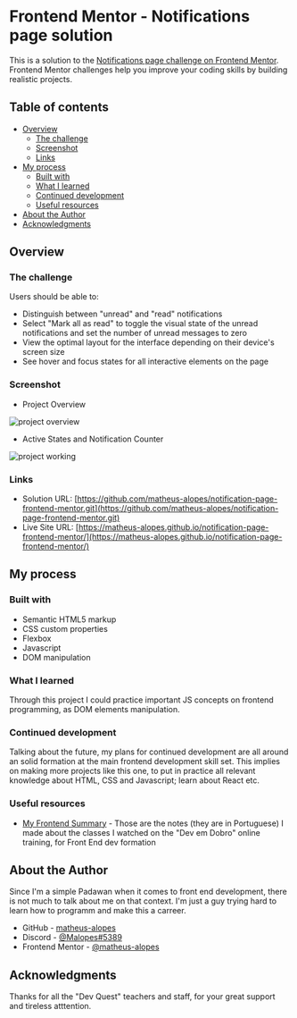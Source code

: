 # Frontend Mentor - Notifications page solution

This is a solution to the [Notifications page challenge on Frontend Mentor](https://www.frontendmentor.io/challenges/notifications-page-DqK5QAmKbC). Frontend Mentor challenges help you improve your coding skills by building realistic projects.

## Table of contents

- [Overview](#overview)
  - [The challenge](#the-challenge)
  - [Screenshot](#screenshot)
  - [Links](#links)
- [My process](#my-process)
  - [Built with](#built-with)
  - [What I learned](#what-i-learned)
  - [Continued development](#continued-development)
  - [Useful resources](#useful-resources)
- [About the Author](#author)
- [Acknowledgments](#acknowledgments)

## Overview

### The challenge

Users should be able to:

- Distinguish between "unread" and "read" notifications
- Select "Mark all as read" to toggle the visual state of the unread notifications and set the number of unread messages to zero
- View the optimal layout for the interface depending on their device's screen size
- See hover and focus states for all interactive elements on the page

### Screenshot

- Project Overview

<img src="src/images/screenshot.png" alt="project overview" />


- Active States and Notification Counter

<img src="src/images/gif.gif" alt="project working" />

### Links

- Solution URL: [https://github.com/matheus-alopes/notification-page-frontend-mentor.git](https://github.com/matheus-alopes/notification-page-frontend-mentor.git)
- Live Site URL: [https://matheus-alopes.github.io/notification-page-frontend-mentor/](https://matheus-alopes.github.io/notification-page-frontend-mentor/)

## My process

### Built with

- Semantic HTML5 markup
- CSS custom properties
- Flexbox
- Javascript
- DOM manipulation

### What I learned

Through this project I could practice important JS concepts on frontend programming, as DOM elements manipulation.

### Continued development

Talking about the future, my plans for continued development are all around an solid formation at the main frontend development skill set. This implies on making more projects like this one, to put in practice all relevant knowledge about HTML, CSS and Javascript; learn about React etc.

### Useful resources

- [My Frontend Summary](https://just-patch-a6b.notion.site/Resumo-De-Aulas-do-DevQuest-4092469f5cb04a3a913b87cd3d7601b4) - Those are the notes (they are in Portuguese) I made about the classes I watched on the "Dev em Dobro" online training, for Front End dev formation

## About the Author

Since I'm a simple Padawan when it comes to front end development, there is not much to talk about me on that context. I'm just a guy trying hard to learn how to programm and make this a carreer.
- GitHub - [matheus-alopes](https://github.com/matheus-alopes)
- Discord - [@Malopes#5389](https://discord.com/channels/@Malopes#5389)
- Frontend Mentor - [@matheus-alopes](https://www.frontendmentor.io/profile/matheus-alopes)

## Acknowledgments

Thanks for all the "Dev Quest" teachers and staff, for your great support and tireless atttention.
